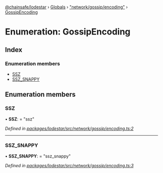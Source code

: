 [@chainsafe/lodestar](../README.md) › [Globals](../globals.md) › ["network/gossip/encoding"](../modules/_network_gossip_encoding_.md) › [GossipEncoding](_network_gossip_encoding_.gossipencoding.md)

# Enumeration: GossipEncoding

## Index

### Enumeration members

* [SSZ](_network_gossip_encoding_.gossipencoding.md#ssz)
* [SSZ_SNAPPY](_network_gossip_encoding_.gossipencoding.md#ssz_snappy)

## Enumeration members

###  SSZ

• **SSZ**: = "ssz"

*Defined in [packages/lodestar/src/network/gossip/encoding.ts:2](https://github.com/ChainSafe/lodestar/blob/08fb27fc7/packages/lodestar/src/network/gossip/encoding.ts#L2)*

___

###  SSZ_SNAPPY

• **SSZ_SNAPPY**: = "ssz_snappy"

*Defined in [packages/lodestar/src/network/gossip/encoding.ts:3](https://github.com/ChainSafe/lodestar/blob/08fb27fc7/packages/lodestar/src/network/gossip/encoding.ts#L3)*
